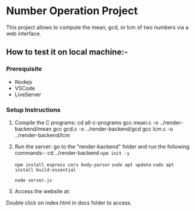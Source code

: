 # Number Operation Project

This project allows to compute the mean, gcd, or lcm of two numbers via a web interface.
## How to test it on local machine:-
### Prerequisite 
- Nodejs 
- VSCode 
- LiveServer 

### Setup Instructions

1. Compile the C programs:
cd all-c-programs
gcc mean.c -o ../render-backend/mean
gcc gcd.c -o ../render-backend/gcd
gcc lcm.c -o ../render-backend/lcm

2. Run the server:
go to the "render-backend" folder and run the following commands:-
  cd ../render-backend
   `npm init -y`
  
    `npm install express cors body-parser`
    `sudo apt update`
    `sudo apt install build-essential`
  
    `node server.js`


3. Access the website at:

Double click on index.html in docs folder to access.



